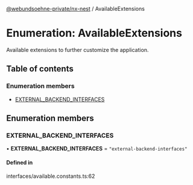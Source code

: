 [@webundsoehne-private/nx-nest](../README.md) / AvailableExtensions

# Enumeration: AvailableExtensions

Available extensions to further customize the application.

## Table of contents

### Enumeration members

- [EXTERNAL\_BACKEND\_INTERFACES](AvailableExtensions.md#external_backend_interfaces)

## Enumeration members

### EXTERNAL\_BACKEND\_INTERFACES

• **EXTERNAL\_BACKEND\_INTERFACES** = `"external-backend-interfaces"`

#### Defined in

interfaces/available.constants.ts:62
